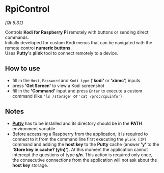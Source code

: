 # RpiControl

*[Qt 5.3.1]*

Controls **Kodi for Raspberry Pi** remotely with buttons or sending direct commands.  
Initially developed for custom Kodi menus that can be navigated with the remote control **numeric buttons**.  
Uses **Putty**'s **plink** tool to connect remotely to a device.

## How to use
- fill in the `Host`, `Password` and `Kodi type` (**'kodi'** or **'xbmc'**) inputs
- press **'Get Screen'** to view a Kodi screenshot
- fill in the **'Command'** input and press `Enter` to execute a custom command (like `'ls /storage'` or `'cat /proc/cpuinfo'`)

## Notes
- [**Putty**](https://putty.org) has to be installed and its directory should be in the **PATH** environment variable
- Before accessing a Raspberry from the application, it is required to connect to it from the command line first executing the `plink [IP]` command and adding the **host key** to the **Putty** cache (answer **'y'** to the **'Store key in cache? (y/n)'**). At this moment the application cannot intercept the questions of type **y/n**. This action is required only once, the consecutive connections from the application will not ask about the **host key** storage.
